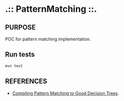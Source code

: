 .:: PatternMatching ::.
=======================

## PURPOSE

POC for pattern matching implementation.

## Run tests
```bash
mvn test
```

## REFERENCES

* [Compiling Pattern Matching to Good Decision Trees](http://moscova.inria.fr/~maranget/papers/ml05e-maranget.pdf).

 

